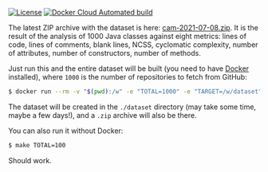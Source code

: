 [![License](https://img.shields.io/badge/license-MIT-green.svg)](https://github.com/yegor256/ctors-vs-size/blob/master/LICENSE.txt)
[![Docker Cloud Automated build](https://img.shields.io/docker/cloud/automated/yegor256/cam)](https://hub.docker.com/r/yegor256/cam)

The latest ZIP archive with the dataset is here: 
[cam-2021-07-08.zip](https://github.com/yegor256/cam/releases/download/0.1.1/cam-2021-07-08.zip).
It is the result of the analysis of 1000 Java classes against
eight metrics: 
lines of code,
lines of comments,
blank lines,
NCSS,
cyclomatic complexity,
number of attributes,
number of constructors,
number of methods.

Just run this and the entire dataset will be built
(you need to have [Docker](https://docs.docker.com/get-docker/) installed),
where `1000` is the number of repositories to fetch from GitHub:

```bash
$ docker run --rm -v "$(pwd):/w" -e "TOTAL=1000" -e "TARGET=/w/dataset" yegor256/cam
```

The dataset will be created in the `./dataset` directory (may take some time,
maybe a few days!), and a `.zip` archive will also be there.

You can also run it without Docker:

```bash
$ make TOTAL=100
```

Should work.
